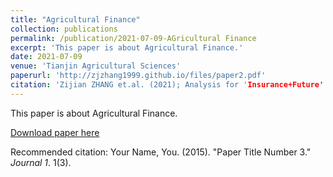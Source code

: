 ```yaml
---
title: "Agricultural Finance"
collection: publications
permalink: /publication/2021-07-09-AGricultural Finance
excerpt: 'This paper is about Agricultural Finance.'
date: 2021-07-09
venue: 'Tianjin Agricultural Sciences'
paperurl: 'http://zjzhang1999.github.io/files/paper2.pdf'
citation: 'Zijian ZHANG et.al. (2021); Analysis for 'Insurance+Future' impact for farms.'
---
```

This paper is about Agricultural Finance. 

[Download paper here](http://zjzhang1999.github.io/files/paper2.pdf)

Recommended citation: Your Name, You. (2015). "Paper Title Number 3." <i>Journal 1</i>. 1(3).

